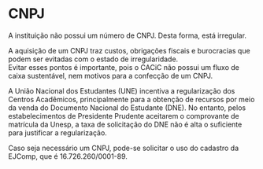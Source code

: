 # CNPJ

A instituição não possui um número de CNPJ. Desta forma, está irregular.

A aquisição de um CNPJ traz custos, obrigações fiscais e burocracias que podem ser evitadas com o estado de irregularidade.  
Evitar esses pontos é importante, pois o CACiC não possui um fluxo de caixa sustentável, nem motivos para a confecção de um CNPJ.

A União Nacional dos Estudantes (UNE) incentiva a regularização dos Centros Acadêmicos, principalmente para a obtenção de recursos por meio da venda do Documento Nacional do Estudante (DNE). No entanto, pelos estabelecimentos de Presidente Prudente aceitarem o comprovante de matrícula da Unesp, a taxa de solicitação do DNE não é alta o suficiente para justificar a regularização.

Caso seja necessário um CNPJ, pode-se solicitar o uso do cadastro da EJComp, que é 16.726.260/0001-89.
